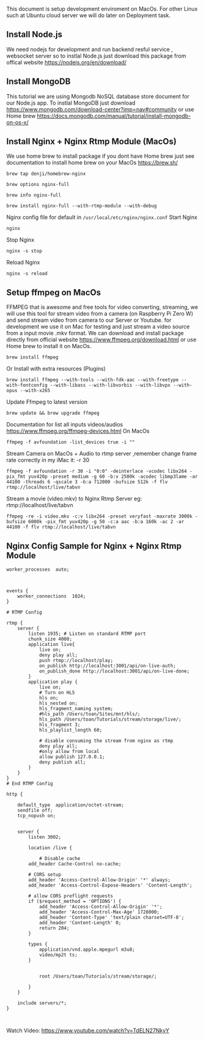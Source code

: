 This document is setup development enviroment on MacOs. For other Linux such at Ubuntu cloud server we will do later on Deployment task.


## Install Node.js

We need nodejs for development and run backend resful service , websocket server so to instlal Node.js just download this package from offical website https://nodejs.org/en/download/
## Install MongoDB 
This tutorial we are using Mongodb NoSQL database store document for our Node.js app. To instlal MongoDB just download https://www.mongodb.com/download-center?jmp=nav#community 
or use Home brew https://docs.mongodb.com/manual/tutorial/install-mongodb-on-os-x/
## Install Nginx + Nginx Rtmp Module (MacOs)
We use home brew to install package if you dont have Home brew just see documentation to install home brew on your MacOs https://brew.sh/ 

```
brew tap denji/homebrew-nginx
```

```
brew options nginx-full

```

```
brew info nginx-full

```

```
brew install nginx-full --with-rtmp-module --with-debug

```

Nginx config file for default in ``` /usr/local/etc/nginx/nginx.conf ```
Start Nginx
```
nginx
```
Stop Nginx
```
nginx -s stop
```
Reload Nginx
```
nginx -s reload
```

## Setup ffmpeg on MacOs 
FFMPEG that is awesome and free tools for video converting, streaming, we will use this tool for stream video from a camera (on Raspberry Pi Zero W) and send stream video from camera to our Server or Youtube. 
for development we use it on Mac for testing and just stream a video source from a input movie .mkv format.
We can download and install package directly from official website https://www.ffmpeg.org/download.html
or use Home brew to install it on MacOs.
```
brew install ffmpeg
```
Or Install with extra resources (Plugins)

```
brew install ffmpeg --with-tools --with-fdk-aac --with-freetype --with-fontconfig --with-libass --with-libvorbis --with-libvpx --with-opus --with-x265

```
Update Ffmpeg to latest version
```
brew update && brew upgrade ffmpeg
```

Documentation for list all inputs videos/audios https://www.ffmpeg.org/ffmpeg-devices.html 
On MacOs 
```
ffmpeg -f avfoundation -list_devices true -i ""

```
Stream Camera on MacOs + Audio to rtmp server ,remember change frame rate correctly in my iMac it:  -r 30
```
ffmpeg -f avfoundation -r 30 -i "0:0" -deinterlace -vcodec libx264 -pix_fmt yuv420p -preset medium -g 60 -b:v 2500k -acodec libmp3lame -ar 44100 -threads 6 -qscale 3 -b:a 712000 -bufsize 512k -f flv rtmp://localhost/live/tabvn

```
Stream a movie (video.mkv) to Nginx Rtmp Server eg: rtmp://localhost/live/tabvn
```
ffmpeg -re -i video.mkv -c:v libx264 -preset veryfast -maxrate 3000k -bufsize 6000k -pix_fmt yuv420p -g 50 -c:a aac -b:a 160k -ac 2 -ar 44100 -f flv rtmp://localhost/live/tabvn

```

## Nginx Config Sample for Nginx + Nginx Rtmp Module

```
worker_processes  auto;



events {
    worker_connections  1024;
}

# RTMP Config

rtmp {
    server {
        listen 1935; # Listen on standard RTMP port
        chunk_size 4000;
        application live{
            live on;
            deny play all;
            push rtmp://localhost/play;
            on_publish http://localhost:3001/api/on-live-auth;
            on_publish_done http://localhost:3001/api/on-live-done;
        }
        application play {
            live on;
            # Turn on HLS
            hls on;
            hls_nested on;
            hls_fragment_naming system;
            #hls_path /Users/toan/Sites/mnt/hls/;
            hls_path /Users/toan/Tutorials/stream/storage/live/;
            hls_fragment 3;
            hls_playlist_length 60;

            # disable consuming the stream from nginx as rtmp
            deny play all;
            #only allow from local
            allow publish 127.0.0.1;
            deny publish all;
        }
    }
}
# End RTMP Config

http {

    default_type  application/octet-stream;
    sendfile off;
    tcp_nopush on;


    server {
        listen 3002;

        location /live {

            # Disable cache
        add_header Cache-Control no-cache;

        # CORS setup
        add_header 'Access-Control-Allow-Origin' '*' always;
        add_header 'Access-Control-Expose-Headers' 'Content-Length';

        # allow CORS preflight requests
        if ($request_method = 'OPTIONS') {
            add_header 'Access-Control-Allow-Origin' '*';
            add_header 'Access-Control-Max-Age' 1728000;
            add_header 'Content-Type' 'text/plain charset=UTF-8';
            add_header 'Content-Length' 0;
            return 204;
        }

        types {
            application/vnd.apple.mpegurl m3u8;
            video/mp2t ts;
        }


            root /Users/toan/Tutorials/stream/storage/;

        }
    }

    include servers/*;
}



```

Watch Video: https://www.youtube.com/watch?v=TdELN27NkyY
